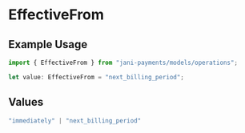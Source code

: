 # EffectiveFrom

## Example Usage

```typescript
import { EffectiveFrom } from "jani-payments/models/operations";

let value: EffectiveFrom = "next_billing_period";
```

## Values

```typescript
"immediately" | "next_billing_period"
```